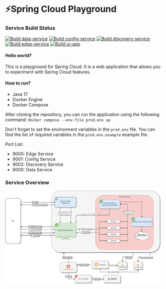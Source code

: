 # ⚡Spring Cloud Playground

### Service Build Status

[![Build data-service](https://github.com/volalm15/var/actions/workflows/data-service.yml/badge.svg?branch=main)](https://github.com/volalm15/app/actions/workflows/data-service.yml)
[![Build config-service](https://github.com/volalm15/var/actions/workflows/config-service.yml/badge.svg)](https://github.com/volalm15/app/actions/workflows/config-service.yml)
[![Build discovery-service](https://github.com/volalm15/var/actions/workflows/discovery-service.yml/badge.svg?branch=main)](https://github.com/volalm15/app/actions/workflows/discovery-service.yml)
[![Build edge-service](https://github.com/volalm15/var/actions/workflows/edge-service.yml/badge.svg?branch=main)](https://github.com/volalm15/app/actions/workflows/edge-service.yml)
[![Build ui-app](https://github.com/volalm15/var/actions/workflows/ui-app.yml/badge.svg)](https://github.com/volalm15/app/actions/workflows/ui-app.yml)

#### Hello world?

This is a playground for Spring Cloud. It is a web application that allows you to experiment with Spring Cloud
features.

#### How to run?

- Java 17
- Docker Engine
- Docker Compose

After cloning the repository, you can run the application using the following command:
`docker compose --env-file prod.env up`

Don't forget to set the environment variables in the `prod.env` file. You can find the list of required
variables in the `prod.env.example` example file.

Port List:

- 9000: Edge Service
- 9001: Config Service
- 9002: Discovery Service
- 8000: Data Service

### Service Overview

![](docs/concept.drawio.png)